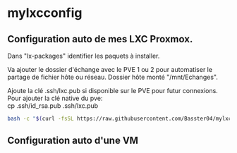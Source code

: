 # mylxcconfig
Configuration auto de mes LXC Proxmox.
------------------------------------------------------------------------------
Dans "lx-packages" identifier les paquets à installer.  

Va ajouter le dossier d'échange avec le PVE 1 ou 2 pour automatiser le partage de fichier hôte ou réseau. Dossier hôte monté "/mnt/Echanges".  

Ajoute la clé .ssh/lxc.pub si disponible sur le PVE pour futur connexions. Pour ajouter la clé native du pve:  
cp .ssh/id_rsa.pub .ssh/lxc.pub  

```bash
bash -c "$(curl -fsSL https://raw.githubusercontent.com/Basster04/mylxcconfig/main/custom-all-templates.sh)"
```
  

Configuration auto d'une VM
------------------------------------------------------------------------------
